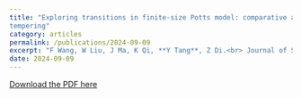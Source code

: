 ```yaml
---
title: "Exploring transitions in finite-size Potts model: comparative analysis using Wang–Landau sampling and parallel
tempering"
category: articles
permalink: /publications/2024-09-09
excerpt: "F Wang, W Liu, J Ma, K Qi, **Y Tang**, Z Di.<br> Journal of Statistical Mechanics: Theory and Experiment 2024 (9), 093201(2024)"
date: 2024-09-09
---
```


[Download the PDF here](https://github.com/jamestang23/jamestang23.github.io/blob/master/27.pdf)

